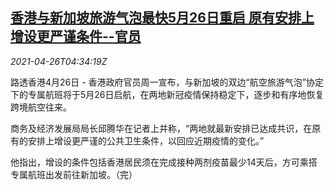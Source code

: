 <!--1619413263000-->
[香港与新加坡旅游气泡最快5月26日重启 原有安排上增设更严谨条件--官员](https://cn.reuters.com/article/hk-sg-bubble-travel-0426-idCNKBS2CD0CD)
------

<div><i>2021-04-26T04:34:19Z</i></div><p>路透香港4月26日 - 香港政府官员周一宣布，与新加坡的双边“航空旅游气泡”协定下的专属航班将于5月26日启航，在两地新冠疫情保持稳定下，逐步和有序地恢复跨境航空往来。</p><p>商务及经济发展局局长邱腾华在记者上并称，“两地就最新安排已达成共识，在原有的安排上增设更严谨的公共卫生条件，以回应近期疫情的变化。”</p><p>他指出，增设的条件包括香港居民须在完成接种两剂疫苗最少14天后，方可乘搭专属航班出发前往新加坡。（完）</p>
